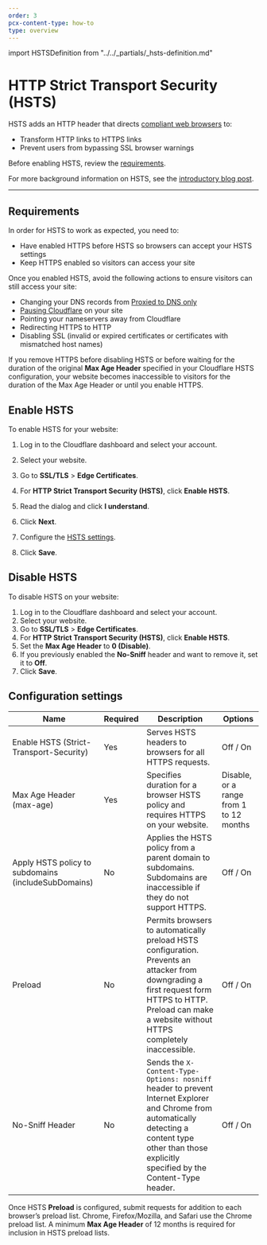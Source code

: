 ```yaml
---
order: 3
pcx-content-type: how-to
type: overview
---
```


import HSTSDefinition from "../../\_partials/\_hsts-definition.md"

# HTTP Strict Transport Security (HSTS)

<HSTSDefinition/>

HSTS adds an HTTP header that directs [compliant web browsers](/ssl-tls/browser-compatibility) to:

*   Transform HTTP links to HTTPS links
*   Prevent users from bypassing SSL browser warnings

Before enabling HSTS, review the [requirements](#requirements).

<Aside type="note">

For more background information on HSTS, see the <a href="https://blog.cloudflare.com/enforce-web-policy-with-hypertext-strict-transport-security-hsts/">introductory blog post</a>.

</Aside>

***

## Requirements

In order for HSTS to work as expected, you need to:

*   Have enabled HTTPS before HSTS so browsers can accept your HSTS settings
*   Keep HTTPS enabled so visitors can access your site

Once you enabled HSTS, avoid the following actions to ensure visitors can still access your site:

*   Changing your DNS records from [Proxied to DNS only](https://support.cloudflare.com/hc/articles/200169626)
*   [Pausing Cloudflare](https://support.cloudflare.com/hc/articles/203118044#h_8654c523-e31e-4f40-a3c7-0674336a2753) on your site
*   Pointing your nameservers away from Cloudflare
*   Redirecting HTTPS to HTTP
*   Disabling SSL (invalid or expired certificates or certificates with mismatched host names)

<Aside type="warning">

If you remove HTTPS before disabling HSTS or before waiting for the duration of the original <strong>Max Age Header</strong> specified in your Cloudflare HSTS configuration, your website becomes inaccessible to visitors for the duration of the Max Age Header or until you enable HTTPS.

</Aside>

## Enable HSTS

To enable HSTS for your website:

1.  Log in to the Cloudflare dashboard and select your account.

2.  Select your website.

3.  Go to **SSL/TLS** > **Edge Certificates**.

4.  For **HTTP Strict Transport Security (HSTS)**, click **Enable HSTS**.

5.  Read the dialog and click **I understand**.

6.  Click **Next**.

7.  Configure the [HSTS settings](#configuration-settings).

8.  Click **Save**.

## Disable HSTS

To disable HSTS on your website:

1.  Log in to the Cloudflare dashboard and select your account.
2.  Select your website.
3.  Go to **SSL/TLS** > **Edge Certificates**.
4.  For **HTTP Strict Transport Security (HSTS)**, click **Enable HSTS**.
5.  Set the **Max Age Header** to **0 (Disable)**.
6.  If you previously enabled the **No-Sniff** header and want to remove it, set it to **Off**.
7.  Click **Save**.

## Configuration settings

<table style="width:100%">
<thead>
    <tr>
        <th>Name</th>
        <th>Required</th>
        <th>Description</th>
        <th>Options</th>
    </tr>
</thead>
<tbody>
    <tr>
        <td>Enable HSTS (Strict-Transport-Security)</td>
        <td>Yes</td>
        <td>Serves HSTS headers to browsers for all HTTPS requests.</td>
        <td>Off / On</td>
    </tr>
    <tr>
        <td>Max Age Header (max-age)</td>
        <td>Yes</td>
        <td>Specifies duration for a browser HSTS policy and requires HTTPS on your website.</td>
        <td>Disable, or a range from 1 to 12 months</td>
    </tr>
    <tr>
        <td>Apply HSTS policy to subdomains (includeSubDomains)</td>
        <td>No</td>
        <td>Applies the HSTS policy from a parent domain to subdomains. Subdomains are inaccessible if they do not support HTTPS.</td>
        <td>Off / On</td>
    </tr>
    <tr>
        <td>Preload</td>
        <td>No</td>
        <td>Permits browsers to automatically preload HSTS configuration. Prevents an attacker from downgrading a first request form HTTPS to HTTP. Preload can make a website without HTTPS completely inaccessible.</td>
        <td>Off / On</td>
    </tr>
    <tr>
        <td>No-Sniff Header</td>
        <td>No</td>
        <td>Sends the <code>X-Content-Type-Options: nosniff</code> header to prevent Internet Explorer and Chrome from automatically detecting a content type other than those explicitly specified by the Content-Type header.</td>
        <td>Off / On</td>
    </tr>
</tbody>
</table>

<Aside type='note'>

Once HSTS <strong>Preload</strong> is configured, submit requests for addition to each browser’s preload list. Chrome, Firefox/Mozilla, and Safari use the Chrome preload list. A minimum <strong>Max Age Header</strong> of 12 months is required for inclusion in HSTS preload lists.

</Aside>
